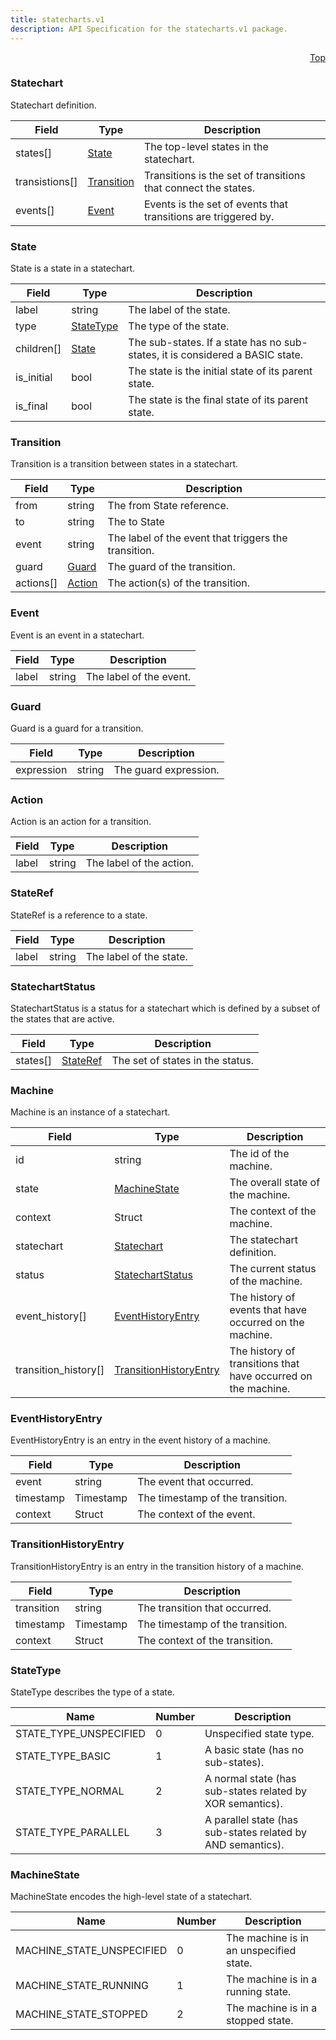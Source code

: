 ```yaml
---
title: statecharts.v1
description: API Specification for the statecharts.v1 package.
---
```


<a name="statecharts-proto"></a><p align="right"><a href="#top">Top</a></p>

<!-- begin services -->

<!-- begin services -->



<a name="statecharts-v1-Statechart"></a>

### Statechart

Statechart definition.




| Field | Type | Description |
| ----- | ---- | ----------- |
| states[] |[State](#statecharts-v1-State)| The top-level states in the statechart.   |
| transistions[] |[Transition](#statecharts-v1-Transition)| Transitions is the set of transitions that connect the states.   |
| events[] |[Event](#statecharts-v1-Event)| Events is the set of events that transitions are triggered by.   |




 <!-- end nested messages -->

 <!-- end nested enums -->




<a name="statecharts-v1-State"></a>

### State

State is a state in a statechart.




| Field | Type | Description |
| ----- | ---- | ----------- |
| label |string| The label of the state.   |
| type |[StateType](#statecharts-v1-StateType)| The type of the state.   |
| children[] |[State](#statecharts-v1-State)| The sub-states. If a state has no sub-states, it is considered a BASIC state.   |
| is_initial |bool| The state is the initial state of its parent state.   |
| is_final |bool| The state is the final state of its parent state.   |




 <!-- end nested messages -->

 <!-- end nested enums -->




<a name="statecharts-v1-Transition"></a>

### Transition

Transition is a transition between states in a statechart.




| Field | Type | Description |
| ----- | ---- | ----------- |
| from |string| The from State reference.   |
| to |string| The to State   |
| event |string| The label of the event that triggers the transition.   |
| guard |[Guard](#statecharts-v1-Guard)| The guard of the transition.   |
| actions[] |[Action](#statecharts-v1-Action)| The action(s) of the transition.   |




 <!-- end nested messages -->

 <!-- end nested enums -->




<a name="statecharts-v1-Event"></a>

### Event

Event is an event in a statechart.




| Field | Type | Description |
| ----- | ---- | ----------- |
| label |string| The label of the event.   |




 <!-- end nested messages -->

 <!-- end nested enums -->




<a name="statecharts-v1-Guard"></a>

### Guard

Guard is a guard for a transition.




| Field | Type | Description |
| ----- | ---- | ----------- |
| expression |string| The guard expression.   |




 <!-- end nested messages -->

 <!-- end nested enums -->




<a name="statecharts-v1-Action"></a>

### Action

Action is an action for a transition.




| Field | Type | Description |
| ----- | ---- | ----------- |
| label |string| The label of the action.   |




 <!-- end nested messages -->

 <!-- end nested enums -->




<a name="statecharts-v1-StateRef"></a>

### StateRef

StateRef is a reference to a state.




| Field | Type | Description |
| ----- | ---- | ----------- |
| label |string| The label of the state.   |




 <!-- end nested messages -->

 <!-- end nested enums -->




<a name="statecharts-v1-StatechartStatus"></a>

### StatechartStatus

StatechartStatus is a status for a statechart which is defined by a subset of the states that are active.




| Field | Type | Description |
| ----- | ---- | ----------- |
| states[] |[StateRef](#statecharts-v1-StateRef)| The set of states in the status.   |




 <!-- end nested messages -->

 <!-- end nested enums -->




<a name="statecharts-v1-Machine"></a>

### Machine

Machine is an instance of a statechart.




| Field | Type | Description |
| ----- | ---- | ----------- |
| id |string| The id of the machine.   |
| state |[MachineState](#statecharts-v1-MachineState)| The overall state of the machine.   |
| context |Struct| The context of the machine.   |
| statechart |[Statechart](#statecharts-v1-Statechart)| The statechart definition.   |
| status |[StatechartStatus](#statecharts-v1-StatechartStatus)| The current status of the machine.   |
| event_history[] |[EventHistoryEntry](#statecharts-v1-EventHistoryEntry)| The history of events that have occurred on the machine.   |
| transition_history[] |[TransitionHistoryEntry](#statecharts-v1-TransitionHistoryEntry)| The history of transitions that have occurred on the machine.   |




 <!-- end nested messages -->

 <!-- end nested enums -->




<a name="statecharts-v1-EventHistoryEntry"></a>

### EventHistoryEntry

EventHistoryEntry is an entry in the event history of a machine.




| Field | Type | Description |
| ----- | ---- | ----------- |
| event |string| The event that occurred.   |
| timestamp |Timestamp| The timestamp of the transition.   |
| context |Struct| The context of the event.   |




 <!-- end nested messages -->

 <!-- end nested enums -->




<a name="statecharts-v1-TransitionHistoryEntry"></a>

### TransitionHistoryEntry

TransitionHistoryEntry is an entry in the transition history of a machine.




| Field | Type | Description |
| ----- | ---- | ----------- |
| transition |string| The transition that occurred.   |
| timestamp |Timestamp| The timestamp of the transition.   |
| context |Struct| The context of the transition.   |




 <!-- end nested messages -->

 <!-- end nested enums -->


 <!-- end messages -->

<!-- begin file-level enums -->


<a name="statecharts-v1-StateType"></a>

### StateType
StateType describes the type of a state.



| Name | Number | Description |
| ---- | ------ | ----------- |
| STATE_TYPE_UNSPECIFIED | 0 | Unspecified state type.   |
| STATE_TYPE_BASIC | 1 | A basic state (has no sub-states).   |
| STATE_TYPE_NORMAL | 2 | A normal state (has sub-states related by XOR semantics).   |
| STATE_TYPE_PARALLEL | 3 | A parallel state (has sub-states related by AND semantics).   |




<a name="statecharts-v1-MachineState"></a>

### MachineState
MachineState encodes the high-level state of a statechart.



| Name | Number | Description |
| ---- | ------ | ----------- |
| MACHINE_STATE_UNSPECIFIED | 0 | The machine is in an unspecified state.   |
| MACHINE_STATE_RUNNING | 1 | The machine is in a running state.   |
| MACHINE_STATE_STOPPED | 2 | The machine is in a stopped state.   |


 <!-- end file-level enums -->

<!-- begin file-level extensions -->
 <!-- end file-level extensions -->

